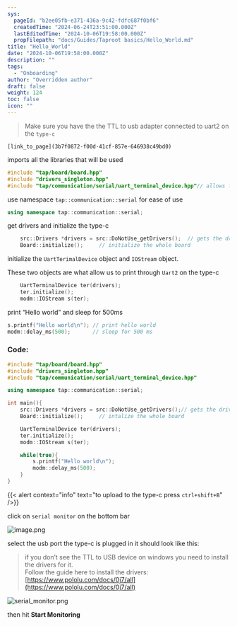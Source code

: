 ```yaml
---
sys:
  pageId: "b2ee05fb-e371-436a-9c42-fdfc687f0bf6"
  createdTime: "2024-06-24T23:51:00.000Z"
  lastEditedTime: "2024-10-06T19:58:00.000Z"
  propFilepath: "docs/Guides/Taproot basics/Hello_World.md"
title: "Hello_World"
date: "2024-10-06T19:58:00.000Z"
description: ""
tags:
  - "Onboarding"
author: "Overridden author"
draft: false
weight: 124
toc: false
icon: ""
---
```


> Make sure you have the the TTL to usb adapter connected to uart2 on the `type-c` 

	[link_to_page](3b7f0872-f00d-41cf-857e-646938c49bd0)

imports all the libraries that will be used

```cpp
#include "tap/board/board.hpp"
#include "drivers_singleton.hpp"
#include "tap/communication/serial/uart_terminal_device.hpp"// allows for printf
```

use namespace `tap::communication::serial` for ease of use

```cpp
using namespace tap::communication::serial;
```

get drivers and initialize the type-c

```cpp
    src::Drivers *drivers = src::DoNotUse_getDrivers();  // gets the driver object
    Board::initialize();     // initialize the whole board
```

initialize the `UartTerimalDevice` object and `IOStream` object.

These two objects are what allow us to print through `Uart2` on the type-c

```cpp
    UartTerminalDevice ter(drivers);
    ter.initialize();
    modm::IOStream s(ter);
```

print “Hello world” and sleep for 500ms

```cpp
s.printf("Hello world\n"); // print hello world
modm::delay_ms(500);       // sleep for 500 ms
```

### Code:

```cpp
#include "tap/board/board.hpp"
#include "drivers_singleton.hpp"
#include "tap/communication/serial/uart_terminal_device.hpp"

using namespace tap::communication::serial;

int main(){
    src::Drivers *drivers = src::DoNotUse_getDrivers();// gets the driver object
    Board::initialize();     // intalize the whole board

    UartTerminalDevice ter(drivers);
    ter.initialize();
    modm::IOStream s(ter);

    while(true){
        s.printf("Hello world\n");
        modm::delay_ms(500);
    }
}
```

{{< alert context="info" text="to upload to the type-c press `ctrl+shift+B`" />}}

click on `serial monitor` on the bottom bar

![image.png](https://prod-files-secure.s3.us-west-2.amazonaws.com/d518164a-d88e-44d1-a4ee-3adb3bd8bce0/a42f36e7-f896-41d1-bc6a-3236301092f6/image.png?X-Amz-Algorithm=AWS4-HMAC-SHA256&X-Amz-Content-Sha256=UNSIGNED-PAYLOAD&X-Amz-Credential=AKIAT73L2G45GO43JXI4%2F20241027%2Fus-west-2%2Fs3%2Faws4_request&X-Amz-Date=20241027T220232Z&X-Amz-Expires=3600&X-Amz-Signature=fa71cf0a234dbc34234ec18925dc7074eb2a2321b748f05de9095374f6f984a8&X-Amz-SignedHeaders=host&x-id=GetObject)

select the usb port the type-c is plugged in it should look like this:

> if you don’t see the TTL to USB device on windows you need to install the drivers for it.  
> Follow the guide here to install the drivers: [https://www.pololu.com/docs/0j7/all](https://www.pololu.com/docs/0j7/all)

![serial_monitor.png](https://prod-files-secure.s3.us-west-2.amazonaws.com/d518164a-d88e-44d1-a4ee-3adb3bd8bce0/f03f4774-05d4-4393-b6a0-d5efb6d315ab/serial_monitor.png?X-Amz-Algorithm=AWS4-HMAC-SHA256&X-Amz-Content-Sha256=UNSIGNED-PAYLOAD&X-Amz-Credential=AKIAT73L2G45GO43JXI4%2F20241027%2Fus-west-2%2Fs3%2Faws4_request&X-Amz-Date=20241027T220232Z&X-Amz-Expires=3600&X-Amz-Signature=d4fbd6de75bc3b65faa8415800cab256a614543316fa1429f93a20270610f929&X-Amz-SignedHeaders=host&x-id=GetObject)

then hit **Start Monitoring**
